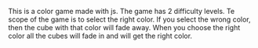 This is a color game made with js. 
The game has 2 difficulty levels. 
Te scope of the game is to select the right color.
If you select the wrong color, then the cube with that color will fade away.
When you choose the right color all the cubes will fade in and will get the right color.

